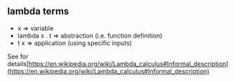 ## lambda terms
- x => variable
- lambda x . t => abstraction (i.e. function definition)
- t x => application (using specific inputs)

See for details[https://en.wikipedia.org/wiki/Lambda_calculus#Informal_description](https://en.wikipedia.org/wiki/Lambda_calculus#Informal_description)